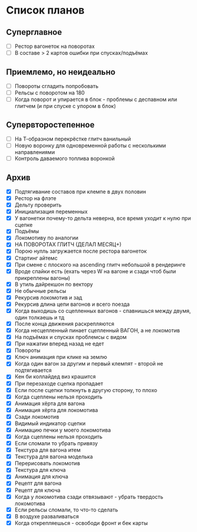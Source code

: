 # Список планов

## Суперглавное
- [ ] Рестор вагонеток на поворотах
- [ ] В составе > 2 картов ошибки при спусках/подъёмах

## Приемлемо, но неидеально
- [ ] Повороты сгладить попробовать
- [ ] Рельсы с поворотом на 180
- [ ] Когда поворот и упирается в блок - проблемы с деспавном или глитчем (и при спуске с упором в блок)

## Супервторостепенное
- [ ] На Т-образном перекрёстке глитч ванильный
- [ ] Новую воронку для одновременной работы с несколькими направлениями
- [ ] Контроль даваемого топлива воронкой

## Архив
- [x] Подтягивание составов при клемпе в двух половин
- [x] Рестор на флэте
- [x] Дельту проверить
- [x] Инициализация переменных
- [x] У вагонетки почему-то дельта неверна, все время уходит к нулю при сцепке
- [x] Подъёмы
- [x] Локомотиву по аналогии
- [x] НА ПОВОРОТАХ ГЛИТЧ (ДЕЛАЛ МЕСЯЦ+)
- [x] Порою нулль загружается после рестора вагонеток
- [x] Стартинг айтемс
- [x] При смене с плоского на ascending глитч небольшой в рендеринге
- [x] Вроде спайки есть (ехать через W на вагоне и сзади чтоб были прикреплены вагоны)
- [x] В утиль дайрекшон по вектору
- [x] Не обычные рельсы
- [x] Рекурсив локомотив и зад
- [x] Рекурсив длина цепи вагонов и всего поезда
- [x] Когда выходишь со сцепленных вагонов - спавнишься между двумя, один толкаешь и тд
- [x] После конца движения раскрепляются
- [x] Когда несцепленный пинает сцепленный ВАГОН, а не локомотив
- [x] На подъёмах и спусках проблемсы с видом
- [x] При нажатии вперед назад не едет
- [x] Повороты
- [x] Ключ анимация при клике на землю
- [x] Когда один вагон за другим и первый клемпят - второй не подтягивается
- [x] Кен би коллайдед виз крашится
- [x] При перезаходе сцепка пропадает
- [x] Если после сцепки толкнуть в другую сторону, то плохо
- [x] Когда сцеплены нельзя проходить
- [x] Анимация хёрта для вагона
- [x] Анимация хёрта для локомотива
- [x] Сзади локомотив
- [x] Видимый индикатор сцепки
- [x] Анимацию печки у моего локомотива
- [x] Когда сцеплены нельзя проходить
- [x] Если сломали то убрать привязу
- [x] Текстура для вагона итем
- [x] Текстура для вагона моделька
- [x] Перерисовать локомотив
- [x] Текстура для ключа
- [x] Анимация для ключа
- [x] Рецепт для вагона
- [x] Рецепт для ключа
- [x] Когда у локомотива сзади отвязывают - убрать твердость локомотива
- [x] Если рельсы сломали, то что-то сделать
- [x] В воздухе разваливаться
- [x] Когда открепляешься - освободи фронт и бек карты